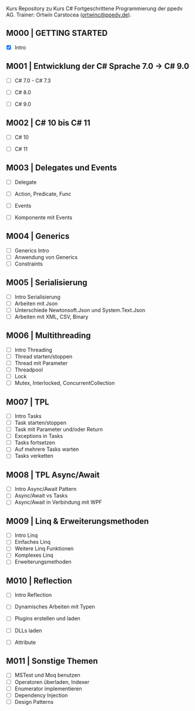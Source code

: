 Kurs Repository zu Kurs C# Fortgeschrittene Programmierung der ppedv AG. Trainer: Ortwin Carstocea (ortwinc@ppedv.de). 

## M000 | GETTING STARTED
- [x] Intro

## M001 | Entwicklung der C# Sprache 7.0 -> C# 9.0

- [ ] C# 7.0 - C# 7.3
- [ ] C# 8.0
- [ ] C# 9.0


## M002 | C# 10 bis C# 11

- [ ] C# 10
- [ ] C# 11


## M003 | Delegates und Events

- [ ] Delegate
- [ ] Action, Predicate, Func
- [ ] Events
- [ ] Komponente mit Events


## M004 | Generics

- [ ] Generics Intro
- [ ] Anwendung von Generics
- [ ] Constraints

## M005 | Serialisierung

- [ ] Intro Serialisierung
- [ ] Arbeiten mit Json
- [ ] Unterschiede Newtonsoft.Json und System.Text.Json
- [ ] Arbeiten mit XML, CSV, Binary

## M006 | Multithreading

- [ ] Intro Threading
- [ ] Thread starten/stoppen
- [ ] Thread mit Parameter
- [ ] Threadpool
- [ ] Lock
- [ ] Mutex, Interlocked, ConcurrentCollection

## M007 | TPL

- [ ] Intro Tasks
- [ ] Task starten/stoppen
- [ ] Task mit Parameter und/oder Return
- [ ] Exceptions in Tasks
- [ ] Tasks fortsetzen
- [ ] Auf mehrere Tasks warten
- [ ] Tasks verketten

## M008 | TPL Async/Await

- [ ] Intro Async/Await Pattern
- [ ] Async/Await vs Tasks
- [ ] Async/Await in Verbindung mit WPF

## M009 | Linq & Erweiterungsmethoden

- [ ] Intro Linq
- [ ] Einfaches Linq
- [ ] Weitere Linq Funktionen
- [ ] Komplexes Linq
- [ ] Erweiterungsmethoden

## M010 | Reflection

- [ ] Intro Reflection
- [ ] Dynamisches Arbeiten mit Typen
- [ ] Plugins erstellen und laden
- [ ] DLLs laden
- [ ] Attribute


## M011 | Sonstige Themen

- [ ] MSTest und Moq benutzen
- [ ] Operatoren überladen, Indexer
- [ ] Enumerator implementieren
- [ ] Dependency Injection
- [ ] Design Patterns